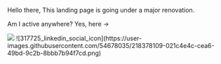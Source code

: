 <!-- <p align="center">
  <img src="https://capsule-render.vercel.app/api?text=Hey there!🕹️&animation=fadeIn&type=waving&color=gradient&height=100"/>
</p> -->

Hello there,
This landing page is going under a major renovation.

Am I active anywhere? Yes, here -> <a href="https://linkedin.com/in/yogeshdevnani/">
  <img height="15" src="https://user-images.githubusercontent.com/54678035/218378109-021c4e4c-cea6-49bd-9c2b-8bbb7b94f7cd.png"/>
</a>


<img src = "https://i.imgur.com/an3ZhUn.jpeg"/>
![317725_linkedin_social_icon](https://user-images.githubusercontent.com/54678035/218378109-021c4e4c-cea6-49bd-9c2b-8bbb7b94f7cd.png)
